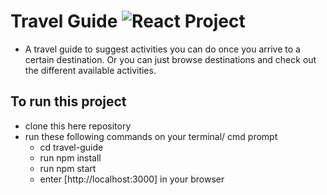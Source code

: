 # Travel Guide ![React Project](https://img.shields.io/badge/Tech-React-blue.svg?longCache=true&style=for-the-badge)

- A travel guide to suggest activities you can do once you arrive to a certain destination. Or you   can just browse destinations and check out the different available activities.

## To run this project

- clone this here repository
- run these following commands on your terminal/ cmd prompt
  - cd travel-guide
  - run npm install
  - run npm start
  - enter [http://localhost:3000] in your browser
